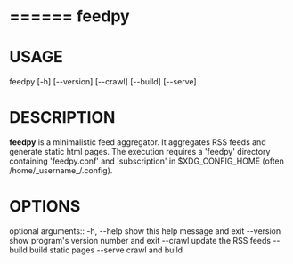 ======
feedpy
======

USAGE
=====
feedpy [-h] [--version] [--crawl] [--build] [--serve]


DESCRIPTION
===========
**feedpy** is a minimalistic feed aggregator. It aggregates RSS feeds and
generate static html pages. The execution requires a 'feedpy' directory
containing 'feedpy.conf' and 'subscription' in $XDG\_CONFIG\_HOME (often
/home/\_username\_/.config).


OPTIONS
=======
optional arguments::
    -h, --help  show this help message and exit
    --version   show program's version number and exit
    --crawl     update the RSS feeds
    --build     build static pages
    --serve     crawl and build


